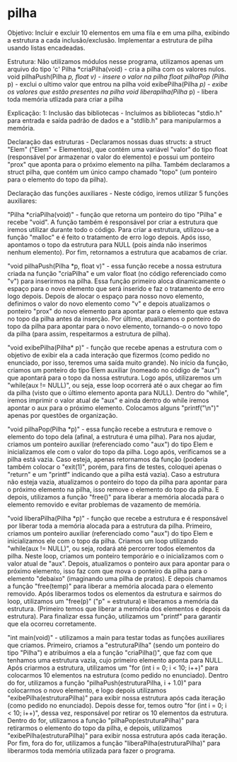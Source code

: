 # pilha

Objetivo: 
Incluir e excluir 10 elementos em uma fila e em uma pilha, exibindo a estrutura a cada inclusão/exclusão. Implementar a estrutura de pilha usando listas encadeadas.


Estrutura:
Não utilizamos módulos nesse programa, utilizamos apenas um arquivo do tipo 'c' 
Pilha *criaPilha(void) - cria a pilha com os valores nulos.
void pilhaPush(Pilha *p, float v) - insere o valor na pilha
float pilhaPop (Pilha* p) - exclui o ultimo valor que entrou na pilha
void exibePilha(Pilha *p) - exibe os valores que estão presentes na pilha
void liberapilha(Pilha* p) - libera toda memória utlizada para criar a pilha


Explicação:
1:
Inclusão das bibliotecas - Incluímos as bibliotecas "stdio.h" para entrada e saída padrão de dados e a "stdlib.h" para manipularmos a memória.

Declaração das estruturas - Declaramos nossas duas structs: a struct "Elem" ("Elem" = Elementos), que contém uma variável "valor" do tipo float (responsável por armazenar o valor do elemento) e possui um ponteiro "prox" que aponta para o próximo elemento na pilha. Também declaramos a struct pilha, que contém um único campo chamado "topo" (um ponteiro para o elemento do topo da pilha).

Declaração das funções auxiliares - Neste código, iremos utilizar 5 funções auxiliares:

"Pilha *criaPilha(void)" - função que retorna um ponteiro do tipo "Pilha" e recebe "void". A função também é responsável por criar a estrutura que iremos utilizar durante todo o código. Para criar a estrutura, utilizou-se a função "malloc" e é feito o tratamento de erro logo depois. Após isso, apontamos o topo da estrutura para NULL (pois ainda não inserimos nenhum elemento). Por fim, retornamos a estrutura que acabamos de criar.

"void pilhaPush(Pilha *p, float v)" - essa função recebe a nossa estrutura criada na função "criaPilha" e um valor float (no código referenciado como "v") para inserirmos na pilha. Essa função primeiro aloca dinamicamente o espaço para o novo elemento que será inserido e faz o tratamento de erro logo depois. Depois de alocar o espaço para nosso novo elemento, definimos o valor do novo elemento como "v" e depois atualizamos o ponteiro "prox" do novo elemento para apontar para o elemento que estava no topo da pilha antes da inserção. Por último, atualizamos o ponteiro do topo da pilha para apontar para o novo elemento, tornando-o o novo topo da pilha (para assim, respeitarmos a estrutura de pilha).

"void exibePilha(Pilha* p)" - função que recebe apenas a estrutura com o objetivo de exibir ela a cada interação que fizermos (como pedido no enunciado, por isso, teremos uma saída muito grande). No início da função, criamos um ponteiro do tipo Elem auxiliar (nomeado no código de "aux") que apontará para o topo da nossa estrutura. Logo após, utilizaremos um "while(aux != NULL)", ou seja, esse loop ocorrerá até o aux chegar ao fim da pilha (visto que o último elemento aponta para NULL). Dentro do "while", iremos imprimir o valor atual de "aux" e ainda dentro do while iremos apontar o aux para o próximo elemento. Colocamos alguns "printf("\n")" apenas por questões de organização.

"void pilhaPop(Pilha *p)" - essa função recebe a estrutura e remove o elemento do topo dela (afinal, a estrutura é uma pilha). Para nos ajudar, criamos um ponteiro auxiliar (referenciado como "aux") do tipo Elem e inicializamos ele com o valor do topo da pilha. Logo após, verificamos se a pilha está vazia. Caso esteja, apenas retornamos da função (poderia também colocar o "exit(1)", porém, para fins de testes, coloquei apenas o "return" e um "printf" indicando que a pilha está vazia). Caso a estrutura não esteja vazia, atualizamos o ponteiro do topo da pilha para apontar para o próximo elemento na pilha, isso remove o elemento do topo da pilha. E depois, utilizamos a função "free()" para liberar a memória alocada para o elemento removido e evitar problemas de vazamento de memória.

"void liberaPilha(Pilha *p)" - função que recebe a estrutura e é responsável por liberar toda a memória alocada para a estrutura da pilha. Primeiro, criamos um ponteiro auxiliar (referenciado como "aux") do tipo Elem e inicializamos ele com o topo da pilha. Criamos um loop utilizando "while(aux != NULL)", ou seja, rodará até percorrer todos elementos da pilha. Neste loop, criamos um ponteiro temporário e o inicializamos com o valor atual de "aux". Depois, atualizamos o ponteiro aux para apontar para o próximo elemento, isso faz com que mova o ponteiro da pilha para o elemento "debaixo" (imaginando uma pilha de pratos). E depois chamamos a função "free(temp)" para liberar a memória alocada para o elemento removido. Após liberarmos todos os elementos da estrutura e sairmos do loop, utilizamos um "free(p)" ("p" = estrutura) e liberamos a memória da estrutura. (Primeiro temos que liberar a memória dos elementos e depois da estrutura). Para finalizar essa função, utilizamos um "printf" para garantir que ela ocorreu corretamente.

"int main(void)" - utilizamos a main para testar todas as funções auxiliares que criamos. Primeiro, criamos a "estruturaPilha" (sendo um ponteiro do tipo "Pilha") e atribuímos a ela a função "criaPilha()", que faz com que tenhamos uma estrutura vazia, cujo primeiro elemento aponta para NULL. Após criarmos a estrutura, utilizamos um "for (int i = 0; i < 10; i++)" para colocarmos 10 elementos na estrutura (como pedido no enunciado). Dentro do for, utilizamos a função "pilhaPush(estruturaPilha, i + 1.0)" para colocarmos o novo elemento, e logo depois utilizamos "exibePilha(estruturaPilha)" para exibir nossa estrutura após cada iteração (como pedido no enunciado). Depois desse for, temos outro "for (int i = 0; i < 10; i++)", dessa vez, responsável por retirar os 10 elementos da estrutura. Dentro do for, utilizamos a função "pilhaPop(estruturaPilha)" para retirarmos o elemento do topo da pilha, e depois, utilizamos "exibePilha(estruturaPilha)" para exibir nossa estrutura após cada iteração. Por fim, fora do for, utilizamos a função "liberaPilha(estruturaPilha)" para liberarmos toda memória utilizada para fazer o programa.
